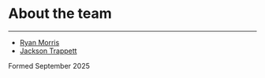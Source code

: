 # About the team

---

* [Ryan Morris](./ryan-morris.md)
* [Jackson Trappett](./jacksont.md)

Formed September 2025